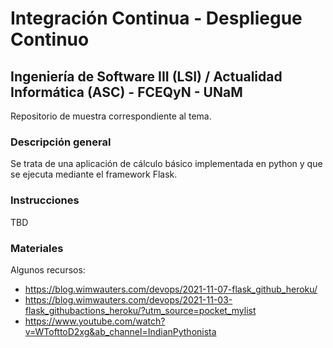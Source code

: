 # Integración Continua - Despliegue Continuo

## Ingeniería de Software III (LSI) / Actualidad Informática (ASC) - FCEQyN - UNaM

Repositorio de muestra correspondiente al tema.

### Descripción general

Se trata de una aplicación de cálculo básico implementada en python y que se ejecuta mediante el framework Flask.

### Instrucciones

TBD

### Materiales

Algunos recursos:
* https://blog.wimwauters.com/devops/2021-11-07-flask_github_heroku/
* https://blog.wimwauters.com/devops/2021-11-03-flask_githubactions_heroku/?utm_source=pocket_mylist
* https://www.youtube.com/watch?v=WTofttoD2xg&ab_channel=IndianPythonista